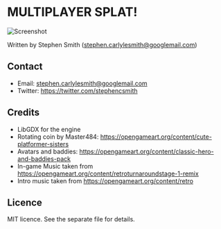 # MULTIPLAYER SPLAT!

![Screenshot](docs/screenshots/splat.gif)

Written by Stephen Smith (stephen.carlylesmith@googlemail.com)



## Contact
* Email: stephen.carlylesmith@googlemail.com
* Twitter: https://twitter.com/stephencsmith


## Credits
* LibGDX for the engine
* Rotating coin by Master484: https://opengameart.org/content/cute-platformer-sisters
* Avatars and baddies: https://opengameart.org/content/classic-hero-and-baddies-pack
* In-game Music taken from https://opengameart.org/content/retroturnaroundstage-1-remix
* Intro music taken from https://opengameart.org/content/retro

## Licence
MIT licence.  See the separate file for details.



